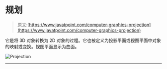 # 规划

> 原文:[https://www.javatpoint.com/computer-graphics-projection](https://www.javatpoint.com/computer-graphics-projection)

它是将 3D 对象转换为 2D 对象的过程。它也被定义为投影平面或视图平面中对象的映射或变换。视图平面显示为曲面。

![Projection](../Images/8cca0ae51dd10e240fe99b0702e9c69e.png)

* * *
